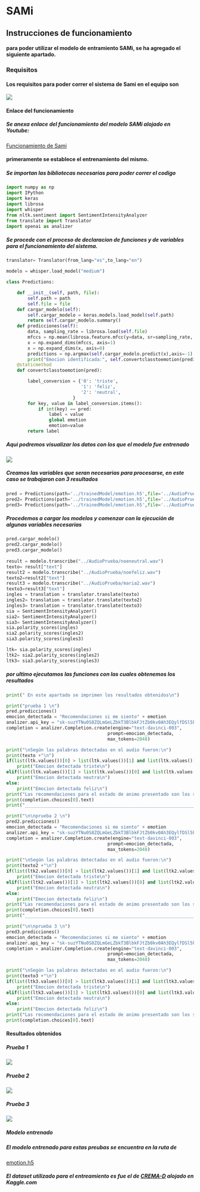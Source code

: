# SAMi

## Instrucciones de funcionamiento

#### para poder utilizar el modelo de entramiento SAMi, se ha agregado el siguiente apartado.
 
### Requisitos
#### Los requisitos para poder correr el sistema de Sami en el equipo son

<img src="Media/requisitos.jpeg">

#### Enlace del funcionamiento
##### Se anexa enlace del funcionamiento del modelo SAMi alojado en Youtube:

[Funcionamiento de Sami](https://www.youtube.com/watch?v=26n6SWY3jUc)

#### primeramente se establece el entrenamiento del mismo.

##### Se importan las bibliotecas necesarias para poder correr el codigo

```python
import numpy as np
import IPython
import keras
import librosa
import whisper
from nltk.sentiment import SentimentIntensityAnalyzer
from translate import Translator
import openai as analizer
```

##### Se procede con el proceso de declaracion de funciones y de variables para el funcionamiento del sistema.

```python
translator= Translator(from_lang="es",to_lang="en")

modelo = whisper.load_model("medium")

class Predictions:

    def __init__(self, path, file):
        self.path = path
        self.file = file
    def cargar_modelo(self):
        self.cargar_modelo = keras.models.load_model(self.path)
        return self.cargar_modelo.summary()
    def predicciones(self):
        data, sampling_rate = librosa.load(self.file)
        mfccs = np.mean(librosa.feature.mfcc(y=data, sr=sampling_rate, n_mfcc=40).T, axis=0)
        x = np.expand_dims(mfccs, axis=1)
        x = np.expand_dims(x, axis=0)
        predictions = np.argmax(self.cargar_modelo.predict(x),axis=-1)
        print("Emocion identificada:", self.convertclasstoemotion(predictions))    
    @staticmethod
    def convertclasstoemotion(pred):

        label_conversion = {'0': 'triste',
                            '1': 'feliz',
                            '2': 'neutral',
                         }
        for key, value in label_conversion.items():
            if int(key) == pred:
                label = value
                global emotion
                emotion=value
        return label

```

##### Aqui podremos visualizar los datos con los que el modelo fue entrenado

<img src="Media/trainedModel.jpeg">

##### Creamos las variables que seran necesarias para procesarse, en este caso se trabajaron con 3 resultados
```Python
pred = Predictions(path='../trainedModel/emotion.h5',file='../AudioPrueba/noeneutral.wav')
pred2= Predictions(path='../trainedModel/emotion.h5',file='../AudioPrueba/noefeliz.wav')
pred3= Predictions(path='../trainedModel/emotion.h5',file='../AudioPrueba/maria2.wav')
```

##### Procedemos a cargar los modelos y comenzar con la ejecución de algunas variables necesarias

```Python
pred.cargar_modelo()
pred2.cargar_modelo()
pred3.cargar_modelo()
    
result = modelo.transcribe("../AudioPrueba/noeneutral.wav")
texto= result["text"]
result2 = modelo.transcribe("../AudioPrueba/noefeliz.wav")
texto2=result2["text"]
result3 = modelo.transcribe("../AudioPrueba/maria2.wav")
texto3=result3["text"]
ingles = translation = translator.translate(texto)
ingles2= translation = translator.translate(texto2)
ingles3= translation = translator.translate(texto3)
sia = SentimentIntensityAnalyzer()
sia2= SentimentIntensityAnalyzer()
sia3= SentimentIntensityAnalyzer()
sia.polarity_scores(ingles)
sia2.polarity_scores(ingles2)
sia3.polarity_scores(ingles3)

ltk= sia.polarity_scores(ingles)
ltk2= sia2.polarity_scores(ingles2)
ltk3= sia3.polarity_scores(ingles3)
```

##### por ultimo ejecutamos las funciones con las cuales obtenemos los resultados

```Python
print(" En este apartado se imprimen los resultados obtenidos\n")

print("prueba 1 \n")
pred.predicciones()
emocion_detectada = "Recomendaciones si me siento" + emotion
analizer.api_key = "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"
completion = analizer.Completion.create(engine="text-davinci-003",
                                      prompt=emocion_detectada,
                                      max_tokens=2048)

print("\nSegún las palabras detectadas en el audio fueron:\n")
print(texto +"\n")
if(list(ltk.values())[0] > list(ltk.values())[1] and list(ltk.values())[0] > list(ltk.values())[2]):
    print("Emocion detectada triste\n")
elif(list(ltk.values())[1] > list(ltk.values())[0] and list(ltk.values())[1] > list(ltk.values())[2]):
    print("Emocion detectada neutra\n")
else:
    print("Emocion detectada feliz\n")
print("Las recomendaciones para el estado de animo presentado son los siguientes:")
print(completion.choices[0].text)
print("_________________________________________________________________________________")

print("\n\nprueba 2 \n")
pred2.predicciones()
emocion_detectada = "Recomendaciones si me siento" + emotion
analizer.api_key = "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"
completion = analizer.Completion.create(engine="text-davinci-003",
                                      prompt=emocion_detectada,
                                      max_tokens=2048)

print("\nSegún las palabras detectadas en el audio fueron:\n")
print(texto2 +"\n")
if(list(ltk2.values())[0] > list(ltk2.values())[1] and list(ltk2.values())[0] > list(ltk2.values())[2]):
    print("Emocion detectada triste\n")
elif(list(ltk2.values())[1] > list(ltk2.values())[0] and list(ltk2.values())[1] > list(ltk2.values())[2]):
    print("Emocion detectada neutra\n")
else:
    print("Emocion detectada feliz\n")
print("Las recomendaciones para el estado de animo presentado son los siguientes:")
print(completion.choices[0].text)
print("_________________________________________________________________________________")

print("\n\nprueba 3 \n")
pred3.predicciones()
emocion_detectada = "Recomendaciones si me siento" + emotion
analizer.api_key = "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"
completion = analizer.Completion.create(engine="text-davinci-003",
                                      prompt=emocion_detectada,
                                      max_tokens=2048)

print("\nSegún las palabras detectadas en el audio fueron:\n")
print(texto3 +"\n")
if(list(ltk3.values())[0] > list(ltk3.values())[1] and list(ltk3.values())[0] > list(ltk3.values())[2]):
    print("Emocion detectada triste\n")
elif(list(ltk3.values())[1] > list(ltk3.values())[0] and list(ltk3.values())[1] > list(ltk3.values())[2]):
    print("Emocion detectada neutra\n")
else:
    print("Emocion detectada feliz\n")
print("Las recomendaciones para el estado de animo presentado son los siguientes:")
print(completion.choices[0].text)
```

#### Resultados obtenidos

##### Prueba 1
<img src="Media/prueba1.jpeg">

##### Prueba 2
<img src="Media/prueba2.jpeg">

##### Prueba 3
<img src="Media/prueba3.jpeg">



##### Modelo entrenado

##### El modelo entrenado para estas preubas se encuentra en la ruta de 
[emotion.h5](./trainedModel/emotion.h5)

##### El dataset utilizado para el entreamiento es fue el de [CREMA-D](https://www.kaggle.com/datasets/ejlok1/cremad) alojado en Kaggle.com


